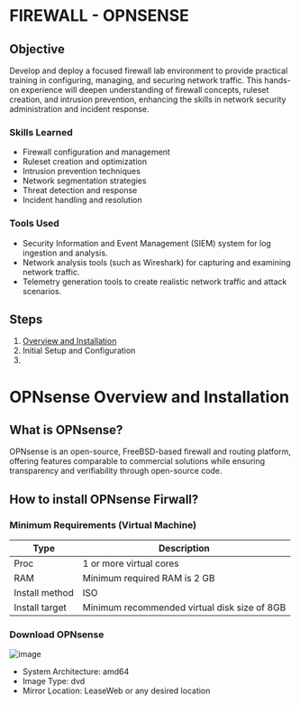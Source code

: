 # FIREWALL - OPNSENSE

## Objective
Develop and deploy a focused firewall lab environment to provide practical training in configuring, managing, and securing network traffic. This hands-on experience will deepen understanding of firewall concepts, ruleset creation, and intrusion prevention, enhancing the skills in network security administration and incident response.

### Skills Learned

- Firewall configuration and management
- Ruleset creation and optimization
- Intrusion prevention techniques
- Network segmentation strategies
- Threat detection and response
- Incident handling and resolution

### Tools Used

- Security Information and Event Management (SIEM) system for log ingestion and analysis.
- Network analysis tools (such as Wireshark) for capturing and examining network traffic.
- Telemetry generation tools to create realistic network traffic and attack scenarios.

## Steps

1. <a href="https://github.com/mmhgwyjs/homelab/blob/main/firewall.md#opnsense-overview-and-installation">Overview and Installation</a>
2. Initial Setup and Configuration
3. 



# OPNsense Overview and Installation

## What is OPNsense?
OPNsense is an open-source, FreeBSD-based firewall and routing platform, offering features comparable to commercial solutions while ensuring transparency and verifiability through open-source code.

## How to install OPNsense Firwall?

### Minimum Requirements (Virtual Machine)

| Type            | Description                            |
|-----------------|----------------------------------------|
| Proc            | 1 or more virtual cores                |
| RAM             | Minimum required RAM is 2 GB           |
| Install method  | ISO                                    |
| Install target  | Minimum recommended virtual disk size of 8GB |

### Download OPNsense

![image](https://github.com/mmhgwyjs/firewall/assets/159692853/15b55610-cfd5-4c28-9843-e885717e3aec)

- System Architecture: amd64
- Image Type: dvd
- Mirror Location: LeaseWeb or any desired location

